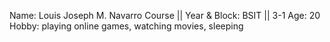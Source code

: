 Name: Louis Joseph M. Navarro
Course || Year & Block: BSIT || 3-1
Age: 20 
Hobby: playing online games, watching movies, sleeping
